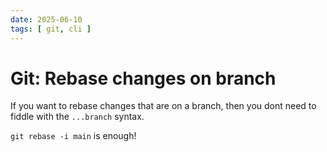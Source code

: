 ```yaml
---
date: 2025-06-10
tags: [ git, cli ]
---
```


# Git: Rebase changes on branch

If you want to rebase changes that are on a branch, then you dont need to fiddle with the `...branch`  syntax.

`git rebase -i main`  is enough!
